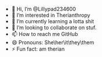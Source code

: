 - 👋 Hi, I’m @Lillypad234600
- 👀 I’m interested in Therianthropy
- 🌱 I’m currently learning a lotta shit
- 💞️ I’m looking to collaborate on stuf.
- 📫 How to reach me GitHub
- 😄 Pronouns: She\her\it\they\them
- ⚡ Fun fact: am therian

<!---
Lillypad234600/Lillypad234600 is a ✨ special ✨ repository because its `README.md` (this file) appears on your GitHub profile.
You can click the Preview link to take a look at your changes.
--->
